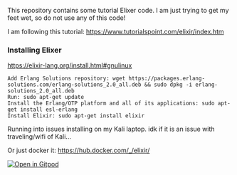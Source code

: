 This repository contains some tutorial Elixer code. I am just trying to get my feet wet, so do not use any of this code!

I am following this tutorial: https://www.tutorialspoint.com/elixir/index.htm

### Installing Elixer

https://elixir-lang.org/install.html#gnulinux


    Add Erlang Solutions repository: wget https://packages.erlang-solutions.com/erlang-solutions_2.0_all.deb && sudo dpkg -i erlang-solutions_2.0_all.deb
    Run: sudo apt-get update
    Install the Erlang/OTP platform and all of its applications: sudo apt-get install esl-erlang
    Install Elixir: sudo apt-get install elixir

Running into issues installing on my Kali laptop. idk if it is an issue with traveling/wifi of Kali... 

Or just docker it: https://hub.docker.com/_/elixir/

[![Open in Gitpod](https://gitpod.io/button/open-in-gitpod.svg)](https://gitpod.io/#https://github.com/brandonmcclure/elixer_helloworld/blob/main/readme.md)